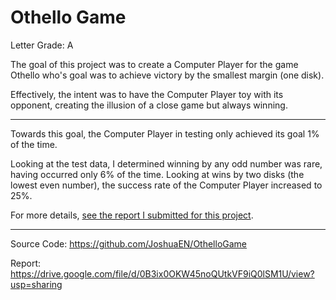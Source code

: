 # Othello Game

Letter Grade: A

The goal of this project was to create a Computer Player for the game Othello who's goal was to achieve victory by the smallest margin (one disk).

Effectively, the intent was to have the Computer Player toy with its opponent, creating the illusion of a close game but always winning.

---

Towards this goal, the Computer Player in testing only achieved its goal 1% of the time.

Looking at the test data, I determined winning by any odd number was rare, having occurred only 6% of the time. Looking at wins by two disks (the lowest even number), the success rate of the Computer Player increased to 25%.

For more details, [see the report I submitted for this project](https://drive.google.com/file/d/0B3ix0OKW45noQUtkVF9iQ0lSM1U/view?usp=sharing).

---

Source Code: https://github.com/JoshuaEN/OthelloGame

Report: https://drive.google.com/file/d/0B3ix0OKW45noQUtkVF9iQ0lSM1U/view?usp=sharing

